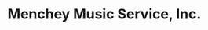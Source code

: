 ---
title: "Menchey Music Service, Inc."
url: /harrisburg/menchey-music-service-inc/
shop: music
---